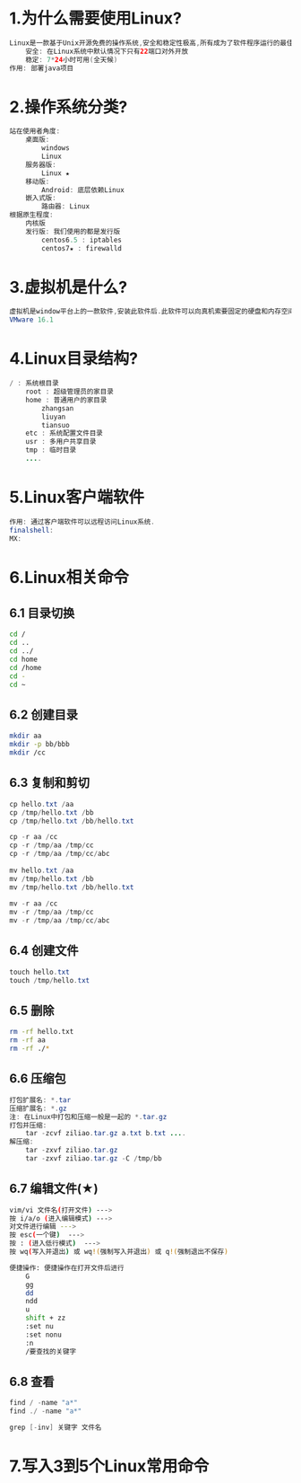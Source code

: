 # 1.为什么需要使用Linux?

```java
Linux是一款基于Unix开源免费的操作系统,安全和稳定性极高,所有成为了软件程序运行的最佳环境.
    安全: 在Linux系统中默认情况下只有22端口对外开放
    稳定: 7*24小时可用(全天候)
作用: 部署java项目
```

# 2.操作系统分类?

```java
站在使用者角度:
	桌面版:
        windows
        Linux
    服务器版:
        Linux ★
    移动版:
        Android: 底层依赖Linux
    嵌入式版:
        路由器: Linux
根据原生程度:
	内核版
    发行版: 我们使用的都是发行版
		centos6.5 : iptables
        centos7★ : firewalld
```

# 3.虚拟机是什么?

```java
虚拟机是window平台上的一款软件,安装此软件后.此软件可以向真机索要固定的硬盘和内存空间,虚拟出一台小型计算机.
VMware 16.1
```

# 4.Linux目录结构?

```java
/ : 系统根目录
    root : 超级管理员的家目录
    home : 普通用户的家目录
        zhangsan
        liuyan
        tiansuo
    etc : 系统配置文件目录
    usr : 多用户共享目录
    tmp : 临时目录
    ....
```

# 5.Linux客户端软件

```java
作用: 通过客户端软件可以远程访问Linux系统.
finalshell:
MX:
```

# 6.Linux相关命令

## 6.1 目录切换

```sh
cd /    
cd ..
cd ../
cd home
cd /home
cd -
cd ~
```

## 6.2 创建目录

```sh
mkdir aa
mkdir -p bb/bbb
mkdir /cc
```

## 6.3 复制和剪切

```java
cp hello.txt /aa
cp /tmp/hello.txt /bb
cp /tmp/hello.txt /bb/hello.txt

cp -r aa /cc
cp -r /tmp/aa /tmp/cc
cp -r /tmp/aa /tmp/cc/abc
    
mv hello.txt /aa
mv /tmp/hello.txt /bb
mv /tmp/hello.txt /bb/hello.txt
    
mv -r aa /cc
mv -r /tmp/aa /tmp/cc
mv -r /tmp/aa /tmp/cc/abc
```

## 6.4 创建文件

```java
touch hello.txt
touch /tmp/hello.txt
```

## 6.5 删除

```sh
rm -rf hello.txt
rm -rf aa
rm -rf ./*
```

## 6.6 压缩包

```java
打包扩展名: *.tar
压缩扩展名: *.gz
注: 在Linux中打包和压缩一般是一起的 *.tar.gz
打包并压缩:
	tar -zcvf ziliao.tar.gz a.txt b.txt ....
解压缩:
	tar -zxvf ziliao.tar.gz
    tar -zxvf ziliao.tar.gz -C /tmp/bb
```

## 6.7 编辑文件(★)

```sh
vim/vi 文件名(打开文件) --->
按 i/a/o (进入编辑模式) ---> 
对文件进行编辑 ---> 
按 esc(一个键)  ---> 
按 : (进入低行模式)  ---> 
按 wq(写入并退出) 或 wq!(强制写入并退出) 或 q!(强制退出不保存)

便捷操作: 便捷操作在打开文件后进行
	G
	gg
	dd
	ndd
	u
	shift + zz
	:set nu
	:set nonu
	:n
	/要查找的关键字
```

## 6.8 查看

```java
find / -name "a*"
find ./ -name "a*"

grep [-inv] 关键字 文件名
```

# 7.写入3到5个Linux常用命令















































